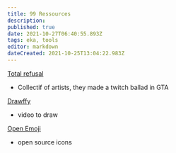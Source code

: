 ```yaml
---
title: 99 Ressources
description: 
published: true
date: 2021-10-27T06:40:55.893Z
tags: eka, tools
editor: markdown
dateCreated: 2021-10-25T13:04:22.983Z
---
```


[Total refusal](https://totalrefusal.com) 
- Collectif of artists, they made a twitch ballad in GTA 

[Drawffy](https://www.youtube.com/channel/UC7MJb2p14uScMZYN4NjhbLA/null)
- video to draw 

[Open Emoji](https://openmoji.org/library/)
- open source icons